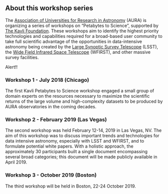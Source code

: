 ## About this workshop series

The [Association of Universities for Research in Astronomy](https://www.aura-astronomy.org/) (AURA) is organizing a series of workshops on “Petabytes to Science”, supported by [The Kavli Foundation](https://www.kavlifoundation.org/). These workshops aim to identify the highest priority technologies and capabilities required for a broad-based user community to take full scientific advantage of the opportunities in data-intensive astronomy being created by the [Large Synoptic Survey Telescope](https://www.lsst.org/) (LSST), the [Wide Field Infrared Space Telescope](https://wfirst.gsfc.nasa.gov/) (WFIRST), and other massive survey facilities.

<div markdown="span" class="alert alert-info" role="alert">
Alert!!
</div>

### Workshop 1 - July 2018 (Chicago)

The first Kavli Petabytes to Science workshop engaged a small group of domain experts on the resources necessary to maximize the scientific returns of the large volume and high-complexity datasets to be produced by AURA observatories in the coming decades. 

### Workshop 2 - February 2019 (Las Vegas)

The second workshop was held February 12-14, 2019 in Las Vegas, NV. The aim of this workshop was to discuss important trends and technologies for data intensive astronomy, especially with LSST and WFIRST, and to formulate potential white papers. With a holistic approach, the approximately 30 participants built a single document encompassing several broad categories; this document will be made publicly available in April 2019. 

### Workshop 3 - October 2019 (Boston)

The third workshop will be held in Boston, 22-24 October 2019. 


